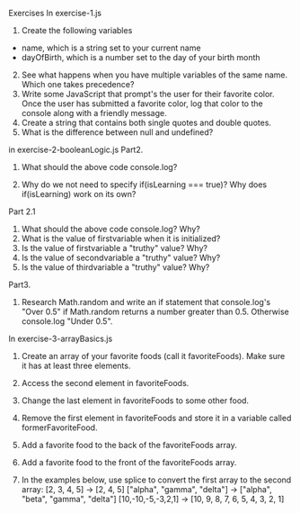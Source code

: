 Exercises
In exercise-1.js

1. Create the following variables
 - name, which is a string set to your current name
 - dayOfBirth, which is a number set to the day of your birth month
2. See what happens when you have multiple variables of the same name. Which one takes precedence?
3. Write some JavaScript that prompt's the user for their favorite color. Once the user has submitted a favorite color, log that color to the console along with a friendly message.
4. Create a string that contains both single quotes and double quotes.
5. What is the difference between null and undefined?


in exercise-2-booleanLogic.js
Part2.
1. What should the above code console.log?

2. Why do we not need to specify if(isLearning === true)? Why does if(isLearning) work on its own?

Part 2.1
1. What should the above code console.log? Why?
2. What is the value of firstvariable when it is initialized?
3. Is the value of firstvariable a "truthy" value? Why?
4. Is the value of secondvariable a "truthy" value? Why?
5. Is the value of thirdvariable a "truthy" value? Why?

Part3.
1. Research Math.random and write an if statement that console.log's "Over 0.5" if Math.random returns a number greater than 0.5. Otherwise console.log "Under 0.5".

In exercise-3-arrayBasics.js
1. Create an array of your favorite foods (call it favoriteFoods). Make sure it has at least three elements.
2. Access the second element in favoriteFoods.
3. Change the last element in favoriteFoods to some other food.
4. Remove the first element in favoriteFoods and store it in a variable called formerFavoriteFood.
5. Add a favorite food to the back of the favoriteFoods array.
6. Add a favorite food to the front of the favoriteFoods array.

7. In the examples below, use splice to convert the first array to the second array:
[2, 3, 4, 5] -> [2, 4, 5]
["alpha", "gamma", "delta"] -> ["alpha", "beta", "gamma", "delta"]
[10,-10,-5,-3,2,1] -> [10, 9, 8, 7, 6, 5, 4, 3, 2, 1]